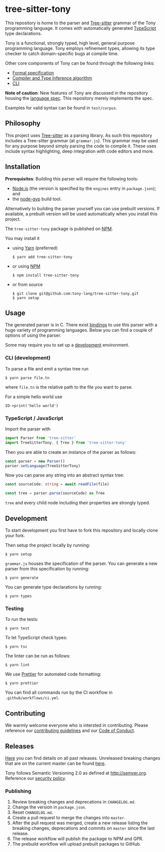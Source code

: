 # tree-sitter-tony

This repository is home to the parser and [Tree-sitter](https://github.com/tree-sitter/tree-sitter) grammar of the Tony programming language. It comes with automatically generated [TypeScript](https://www.typescriptlang.org/) type declarations.

Tony is a functional, strongly typed, high level, general purpose programming language. Tony employs refinement types, allowing its type checker to catch domain-specific bugs at compile time.

Other core components of Tony can be found through the following links:

* [Formal specification](https://github.com/tony-lang/spec)
* [Compiler and Type Inference algorithm](https://github.com/tony-lang/tony)
* [CLI](https://github.com/tony-lang/cli)

**Note of caution**: New features of Tony are discussed in the repository housing the [language spec](https://github.com/tony-lang/spec). This repository merely implements the spec.

Examples for valid syntax can be found in `test/corpus`.

## Philosophy

This project uses [Tree-sitter](https://github.com/tree-sitter/tree-sitter) as a parsing library. As such this repository includes a Tree-sitter grammar (at `grammar.js`). This grammar may be used for any purpose beyond simply parsing the code to compile it. These uses include syntax highlighting, deep integration with code editors and more.

## Installation

**Prerequisites**: Building this parser will require the following tools:

* [Node.js](https://nodejs.org/en/) (the version is specified by the `engines` entry in `package.json`); and
* the [node-gyp](https://www.npmjs.com/package/node-gyp/) build tool.

Alternatively to building the parser yourself you can use prebuilt versions. If available, a prebuilt version will be used automatically when you install this project.

The `tree-sitter-tony` package is published on [NPM](https://www.npmjs.com/package/tree-sitter-tony).

You may install it

* using [Yarn](https://yarnpkg.com/) (preferred)

    ```
    $ yarn add tree-sitter-tony
    ```

* or using [NPM](https://docs.npmjs.com/cli/v6/commands/npm)

    ```
    $ npm install tree-sitter-tony
    ```

* or from source

    ```
    $ git clone git@github.com:tony-lang/tree-sitter-tony.git
    $ yarn setup
    ```

## Usage

The generated parser is in C. There exist [bindings](https://github.com/tree-sitter) to use this parser with a huge variety of programming languages. Below you can find a couple of options of using the parser.

Some may require you to set up a [development](#development) environment.

### CLI (development)

To parse a file and emit a syntax tree run

    $ yarn parse file.tn

where `file.tn` is the relative path to the file you want to parse.

For a simple hello world use

```tony
IO->print('hello world')
```

### TypeScript / JavaScript

Import the parser with

```ts
import Parser from 'tree-sitter'
import TreeSitterTony, { Tree } from 'tree-sitter-tony'
```

Then you are able to create an instance of the parser as follows:

```ts
const parser = new Parser()
parser.setLanguage(TreeSitterTony)
```

Now you can parse any string into an abstract syntax tree:

```ts
const sourceCode: string = await readFile(file)

const tree = parser.parse(sourceCode) as Tree
```

`tree` and every child node including their properties are strongly typed.

## Development

To start development you first have to fork this repository and locally clone your fork.

Then setup the project locally by running:

    $ yarn setup

`grammar.js` houses the specification of the parser. You can generate a new parser from this specification by running:

    $ yarn generate

You can generate type declarations by running:

    $ yarn types

### Testing

To run the tests:

    $ yarn test

To let TypeScript check types:

    $ yarn tsc

The linter can be run as follows:

    $ yarn lint

We use [Prettier](https://prettier.io/) for automated code formatting:

    $ yarn prettier

You can find all commands run by the CI workflow in `.github/workflows/ci.yml`.

## Contributing

We warmly welcome everyone who is intersted in contributing. Please reference our [contributing guidelines](CONTRIBUTING.md) and our [Code of Conduct](CODE_OF_CONDUCT.md).

## Releases

[Here](https://github.com/tony-lang/tree-sitter-tony/releases/) you can find details on all past releases.
Unreleased breaking changes that are on the current master can be found [here](CHANGELOG.md).

Tony follows Semantic Versioning 2.0 as defined at http://semver.org. Reference our [security policy](SECURITY.md).

### Publishing

1. Review breaking changes and deprecations in `CHANGELOG.md`.
1. Change the version in `package.json`.
1. Reset `CHANGELOG.md`.
1. Create a pull request to merge the changes into `master`.
1. After the pull request was merged, create a new release listing the breaking changes, deprecations and commits on `master` since the last release.
1. The release workflow will publish the package to NPM and GPR.
1. The prebuild workflow will upload prebuilt packages to GitHub.
